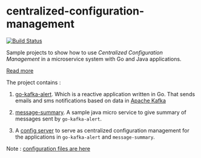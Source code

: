 # centralized-configuration-management

[![Build Status](https://travis-ci.org/malike/centralized-configuration-mangement.svg?branch=master)](https://travis-ci.org/malike/centralized-configuration-mangement)

Sample projects to show how to use _Centralized Configuration Management_ in a microservice system with Go and Java applications.

[Read more](https://malike.github.io/Configuration-Management-For-Microservices-And-Distributed-Systems/)

The project contains :

1. [go-kafka-alert](https://github.com/malike/go-kafka-alert). Which is a reactive application written in Go. That sends emails and sms
notifications based on data in [Apache Kafka](https://kafka.apache.org/)

2. [message-summary](https://github.com/malike/centralized-configuration-mangement/tree/master/message-summary). A sample java micro service to give summary of messages sent by 
`go-kafka-alert`. 

3. A [config server](https://github.com/malike/centralized-configuration-mangement/tree/master/config-server) to serve as centralized configuration management for the applications in 
`go-kafka-alert` and `message-summary`.

Note : [configuration files are here](https://github.com/malike/centralized-configuration)

